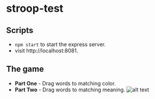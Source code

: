# stroop-test

## Scripts
- `npm start` to start the express server.
- visit http://localhost:8081.

## The game
- **Part One** - Drag words to matching color.
- **Part Two** - Drag words to matching meaning.
![alt text](https://github.com/traderjosh/stroop-test/blob/master/images/preview.png "Logo Title Text 1")

